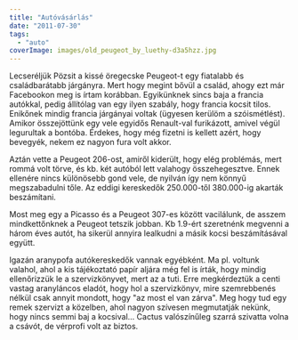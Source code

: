 ```yaml
---
title: "Autóvásárlás"
date: "2011-07-30"
tags: 
  - "auto"
coverImage: images/old_peugeot_by_luethy-d3a5hzz.jpg
---
```


Lecseréljük Pözsit a kissé öregecske Peugeot-t egy fiatalabb és családbarátabb járgányra. Mert hogy megint bővül a család, ahogy ezt már Facebookon meg is írtam korábban. Egyikünknek sincs baja a francia autókkal, pedig állítólag van egy ilyen szabály, hogy francia kocsit tilos. Enikőnek mindig francia járgányai voltak (ügyesen kerülöm a szóismétlést). Amikor összejöttünk egy vele egyidős Renault-val furikázott, amivel végül legurultak a bontóba. Érdekes, hogy még fizetni is kellett azért, hogy bevegyék, nekem ez nagyon fura volt akkor.

Aztán vette a Peugeot 206-ost, amiről kiderült, hogy elég problémás, mert rommá volt törve, és kb. két autóból lett valahogy összehegesztve. Ennek ellenére nincs különösebb gond vele, de nyilván így nem könnyű megszabadulni tőle. Az eddigi kereskedők 250.000-től 380.000-ig akarták beszámítani.

Most meg egy a Picasso és a Peugeot 307-es között vacilálunk, de asszem mindkettőnknek a Peugeot tetszik jobban. Kb 1.9-ért szeretnénk megvenni a három éves autót, ha sikerül annyira lealkudni a másik kocsi beszámításával együtt.

Igazán aranypofa autókereskedők vannak egyébként. Ma pl. voltunk valahol, ahol a kis tájékoztató papír aljára még fel is írták, hogy mindig ellenőrizzük le a szervizkönyvet, mert az a tuti. Erre megkérdeztük a centi vastag aranyláncos eladót, hogy hol a szervizkönyv, mire szemrebbenés nélkül csak annyit mondott, hogy "az most el van zárva". Meg hogy tud egy remek szervizt a közelben, ahol nagyon szívesen megmutatják nekünk, hogy nincs semmi baj a kocsival... Cactus valószínűleg szarrá szivatta volna a csávót, de vérprofi volt az biztos.
